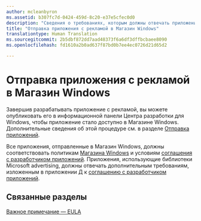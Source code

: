 ```yaml
---
author: mcleanbyron
ms.assetid: b307fc7d-0424-459d-8c20-e37e5cfec0d0
description: "Сведения о требованиях, которым должны отвечать приложения, использующие библиотеки Microsoft advertising, для публикации в Магазине."
title: "Отправка приложения с рекламой в Магазин Windows"
translationtype: Human Translation
ms.sourcegitcommit: 2b5dbf872dd7aad48373f6a6df3dffbcbaee8090
ms.openlocfilehash: fd1610a2b0ad637f87bd0b7ee4ec0726d21d65d2

---
```


# <a name="submit-an-app-with-ads-to-the-windows-store"></a>Отправка приложения с рекламой в Магазин Windows


Завершив разрабатывать приложение с рекламой, вы можете опубликовать его в информационной панели Центра разработки для Windows, чтобы приложение стало доступно в Магазине Windows. Дополнительные сведения об этой процедуре см. в разделе [Отправка приложений](https://msdn.microsoft.com/windows/uwp/publish/app-submissions).

Все приложения, отправленные в Магазин Windows, должны соответствовать политикам [Магазина Windows](https://msdn.microsoft.com/library/windows/apps/dn764944.aspx) и условиям [соглашения с разработчиком приложений](https://msdn.microsoft.com/library/windows/apps/hh694058.aspx). Приложения, использующие библиотеки Microsoft advertising, должны отвечать дополнительным требованиям, изложенным в приложении Д к [соглашению с разработчиком приложений](https://msdn.microsoft.com/library/windows/apps/hh694058.aspx).

## <a name="related-topics"></a>Связанные разделы


[Важное примечание — EULA](important-notice-eula.md)

 

 



<!--HONumber=Dec16_HO2-->


